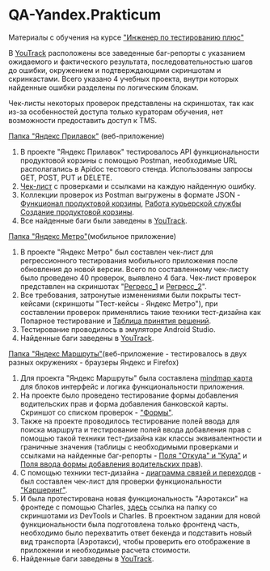 # QA-Yandex.Prakticum
Материалы с обучения на курсе ["Инженер по тестированию плюс"](https://practicum.yandex.ru/qa-engineer-plus/)

В [YouTrack](https://r1995kg.youtrack.cloud/projects) расположены все заведенные баг-репорты с указанием ожидаемого и фактического результата, последовательностью шагов до ошибки, окружением и подтверждающими скриншотам и скринкастами. Всего указано 4 учебных проекта, внутри которых найденные ошибки разделены по логическим блокам.

Чек-листы некоторых проверок представлены на скриншотах, так как из-за особенностей доступа только кураторам обучения, нет возможности предоставить доступ к TMS. 

[Папка "Яндекс Прилавок"](https://github.com/KseniyaRI/QA-Yandex.Prakticum/tree/main/%D0%AF%D0%BD%D0%B4%D0%B5%D0%BA%D1%81%20%D0%9F%D1%80%D0%B8%D0%BB%D0%B0%D0%B2%D0%BE%D0%BA) (веб-приложение)
1. В проекте "Яндекс Прилавок" тестировалось API функциональности продуктовой корзины с помощью Postman, необходимые URL располагались в Apidoc тестового стенда. Использованы запросы GET, POST, PUT и DELETE.
2. [Чек-лист](https://docs.google.com/spreadsheets/d/1j7DV8_AukeHYS-cP9Yr4EsGLNIiRO9Kya7yEQzT5aiU/edit?usp=sharing) с проверками и ссылками на каждую найденную ошибку.
3. Коллекции проверок из Postman выгружены в формате JSON - [Функционал продуктовой корзины](https://github.com/KseniyaRI/QA-Yandex.Prakticum/blob/main/%D0%AF%D0%BD%D0%B4%D0%B5%D0%BA%D1%81%20%D0%9F%D1%80%D0%B8%D0%BB%D0%B0%D0%B2%D0%BE%D0%BA/%D0%A0%D0%B0%D0%B1%D0%BE%D1%82%D0%B0%20%D1%81%20%D0%BA%D0%BE%D1%80%D0%B7%D0%B8%D0%BD%D0%BE%D0%B9.postman_collection.json), [Работа курьерской службы](https://github.com/KseniyaRI/QA-Yandex.Prakticum/blob/main/%D0%AF%D0%BD%D0%B4%D0%B5%D0%BA%D1%81%20%D0%9F%D1%80%D0%B8%D0%BB%D0%B0%D0%B2%D0%BE%D0%BA/%D0%A0%D0%B0%D0%B1%D0%BE%D1%82%D0%B0%20%D1%81%20%D0%BA%D1%83%D1%80%D1%8C%D0%B5%D1%80%D0%B0%D0%BC%D0%B8.postman_collection.json) [Создание продуктовой корзины](https://github.com/KseniyaRI/QA-Yandex.Prakticum/blob/main/%D0%AF%D0%BD%D0%B4%D0%B5%D0%BA%D1%81%20%D0%9F%D1%80%D0%B8%D0%BB%D0%B0%D0%B2%D0%BE%D0%BA/%D0%A1%D0%BE%D0%B7%D0%B4%D0%B0%D0%BD%D0%B8%D0%B5%20%D0%BA%D0%BE%D1%80%D0%B7%D0%B8%D0%BD%D1%8B.postman_collection.json).
4. Все найденные баги были заведены в [YouTrack](https://r1995kg.youtrack.cloud/projects/676f1cad-93c3-4b2c-8cc8-a8d517d381be).


[Папка "Яндекс Метро"](https://github.com/KseniyaRI/QA-Yandex.Prakticum/tree/main/%D0%AF%D0%BD%D0%B4%D0%B5%D0%BA%D1%81%20%D0%9C%D0%B5%D1%82%D1%80%D0%BE)(мобильное приложение)
1. В проекте "Яндекс Метро" был составлен чек-лист для регрессионного тестирования мобильного приложения после обновления до новой версии. Всего по составленному чек-листу было проведено 40 проверок, выявлено 4 бага. Чек-лист проверок представлен на скриншотах "[Регресс_1](https://github.com/KseniyaRI/QA-Yandex.Prakticum/blob/main/%D0%AF%D0%BD%D0%B4%D0%B5%D0%BA%D1%81%20%D0%9C%D0%B5%D1%82%D1%80%D0%BE/%D0%A0%D0%B5%D0%B3%D1%80%D0%B5%D1%81%D1%81_1.png) и [Регресс_2](https://github.com/KseniyaRI/QA-Yandex.Prakticum/blob/main/%D0%AF%D0%BD%D0%B4%D0%B5%D0%BA%D1%81%20%D0%9C%D0%B5%D1%82%D1%80%D0%BE/%D0%A0%D0%B5%D0%B3%D1%80%D0%B5%D1%81%D1%81_2.png)".
2. Все требования, затронутые изменениями были покрыты тест-кейсами (скриншоты "Тест-кейсы - Яндекс Метро"), при составлении проверок применялись такие техники тест-дизайна как Попарное тестирование и [Таблица принятия решений](https://github.com/KseniyaRI/QA-Yandex.Prakticum/blob/main/%D0%AF%D0%BD%D0%B4%D0%B5%D0%BA%D1%81%20%D0%9C%D0%B5%D1%82%D1%80%D0%BE/%D0%9A%D1%81%D0%B5%D0%BD%D0%B8%D1%8F%20%D0%A0%D1%8F%D0%B1%D1%83%D1%85%D0%B8%D0%BD%D0%B0%2C%2011-%D1%8F%20%D0%BA%D0%BE%D0%B3%D0%BE%D1%80%D1%82%D0%B0%20-%206-%D0%B9%20%D1%81%D0%BF%D1%80%D0%B8%D0%BD%D1%82%20(%D1%82%D0%B0%D0%B1%D0%BB%D0%B8%D1%86%D0%B0%20%D0%BF%D1%80%D0%B8%D0%BD%D1%8F%D1%82%D0%B8%D1%8F%20%D1%80%D0%B5%D1%88%D0%B5%D0%BD%D0%B8%D0%B9)%20-%20%D0%A2%D0%B0%D0%B1%D0%BB%D0%B8%D1%86%D0%B0%20%D0%BF%D1%80%D0%B8%D0%BD%D1%8F%D1%82%D0%B8%D1%8F%20%D1%80%D0%B5%D1%88%D0%B5%D0%BD%D0%B8%D0%B9.pdf).
3. Тестирование проводилось в эмуляторе Android Studio. 
4. Найденные баги заведены в [YouTrack](https://r1995kg.youtrack.cloud/projects/331b501d-f8ad-4b4e-92e9-d05f82f0b169).


[Папка "Яндекс Маршруты"](https://github.com/KseniyaRI/QA-Yandex.Prakticum/tree/main/%D0%AF%D0%BD%D0%B4%D0%B5%D0%BA%D1%81%20%D0%9C%D0%B0%D1%80%D1%88%D1%80%D1%83%D1%82%D1%8B)(веб-приложение - тестировалось в двух разных окружениях - браузеры Яндекс и Firefox)
1. Для проекта "Яндекс Маршруты" была составлена [mindmap карта](https://github.com/KseniyaRI/QA-Yandex.Prakticum/blob/main/%D0%AF%D0%BD%D0%B4%D0%B5%D0%BA%D1%81%20%D0%9C%D0%B0%D1%80%D1%88%D1%80%D1%83%D1%82%D1%8B/Mind-map%20%D0%AF.%D0%9C%D0%B0%D1%80%D1%88%D1%80%D1%83%D1%82%D1%8B.jpeg) для блоков интерфейс и логика функциональности приложения.
2. На проекте было проведено тестирование формы добавления водительских прав и форма добавления банковской карты. Скриншот со списком проверок - ["Формы"](https://github.com/KseniyaRI/QA-Yandex.Prakticum/blob/main/%D0%AF%D0%BD%D0%B4%D0%B5%D0%BA%D1%81%20%D0%9C%D0%B0%D1%80%D1%88%D1%80%D1%83%D1%82%D1%8B/%D0%A4%D0%BE%D1%80%D0%BC%D1%8B.png).
3. Также на проекте проводилось тестирование полей ввода для поиска маршрута и тестирование полей ввода добавления прав с помощью такой техники тест-дизайна как классы эквивалентности и граничные значения (таблицы с необходимыми проверками и ссылками на найденные баг-репорты - [Поля "Откуда" и "Куда"](https://docs.google.com/spreadsheets/d/1LDbdL2XcH9D1pbrZg0n9W0bEVaKKVTCdPSw0QzRyPN8/edit#gid=2010888140) и [Поля ввода формы добавления водительских прав](https://github.com/KseniyaRI/QA-Yandex.Prakticum/blob/main/%D0%AF%D0%BD%D0%B4%D0%B5%D0%BA%D1%81%20%D0%9C%D0%B0%D1%80%D1%88%D1%80%D1%83%D1%82%D1%8B/%D0%9A%D0%AD%20%D0%B8%20%D0%93%D0%97%20%D0%BF%D0%BE%D0%BB%D0%B5%D0%B9%20%D0%B4%D0%BE%D0%B1%D0%B0%D0%B2%D0%BB%D0%B5%D0%BD%D0%B8%D1%8F%20%D0%B2%D0%BE%D0%B4%D0%B8%D1%82%D0%B5%D0%BB%D1%8C%D1%81%D0%BA%D0%B8%D1%85%20%D0%BF%D1%80%D0%B0%D0%B2.pdf)).
4. С помощью техники тест-дизайна - [диаграмма связей и переходов](https://drive.google.com/file/d/1yu-kEcty0Kgo9Ap1OspPtVYVkEVO65se/view?usp=sharing) - был составлен чек-лист для проверки функциональности ["Каршеринг"](https://github.com/KseniyaRI/QA-Yandex.Prakticum/blob/main/%D0%AF%D0%BD%D0%B4%D0%B5%D0%BA%D1%81%20%D0%9C%D0%B0%D1%80%D1%88%D1%80%D1%83%D1%82%D1%8B/%D0%9A%D0%B0%D1%80%D1%88%D0%B5%D1%80%D0%B8%D0%BD%D0%B3.png).
5. И была протестирована новая функциональность "Аэротакси" на фронтеде с помощью Charles, [здесь](https://drive.google.com/drive/folders/1gbUmTBeuJwxAwOcbb7Z63T5QyP-xTl8R?usp=sharing) ссылка на папку со скриншотами из DevTools и Charles. В проектном задании для новой функциональности была подготовлена только фронтенд часть, необходимо было перехватить ответ бекенда и подставить новый вид транспорта (Аэротакси), чтобы проверить его отображение в приложении и необходимые расчета стоимости.
7. Найденные баги заведены в [YouTrack](https://r1995kg.youtrack.cloud/projects/641c3ba2-a531-4318-90ec-f18bc713c6a5).
